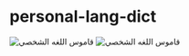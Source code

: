 # personal-lang-dict
![قاموس اللغه الشخصي](https://user-images.githubusercontent.com/46943991/146638954-f2444a3d-bf58-4e4e-9e02-626f38d806d5.png)
![قاموس اللغه الشخصي](https://user-images.githubusercontent.com/46943991/146655690-73ef1c6f-eded-46cd-b2db-38314cf26a72.png)


